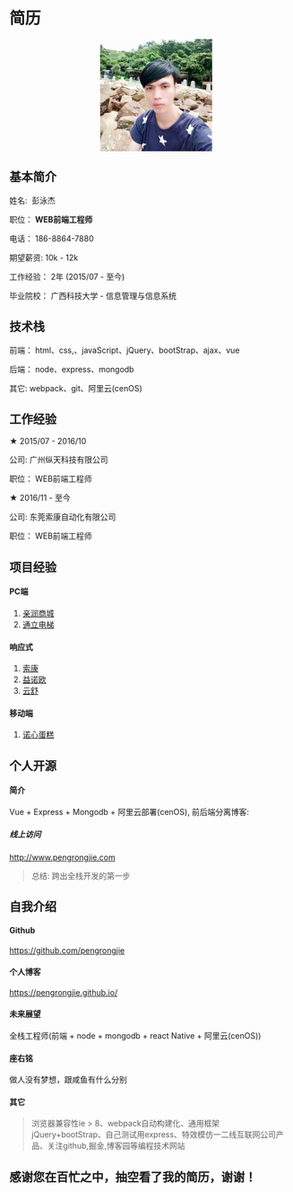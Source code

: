 # 简历
<div align="center">    
  <img src="./jie.png" width = "200" height = "200" alt="彭泳杰" align=center />
</div>

## 基本简介
姓名:  彭泳杰

职位： **WEB前端工程师**

电话： 186-8864-7880

期望薪资:  10k - 12k

工作经验： 2年 (2015/07 - 至今)

毕业院校： 广西科技大学 - 信息管理与信息系统

## 技术栈
前端： html、css,、javaScript、jQuery、bootStrap、ajax、vue

后端： node、express、mongodb 

其它:  webpack、git、阿里云(cenOS)
## 工作经验

★ 2015/07 - 2016/10

公司:   广州纵天科技有限公司

职位： WEB前端工程师

★ 2016/11 - 至今 

公司:  东莞索康自动化有限公司

职位： WEB前端工程师
## 项目经验
#### PC端  
1. [亲润商城](http://www.qinrun.com/)
2. [通立电梯](http://www.zzftldt.com/)

#### 响应式 
1. [索康](http://www.dgsuokang.com/)  
2. [益诺欧](http://www.yeanovo.com/)
3. [云舒](http://www.cloudsoar.com/)

#### 移动端  
1. [诺心蛋糕](http://www.lecake.com/)

## 个人开源
#### 简介
Vue + Express + Mongodb + 阿里云部署(cenOS), 前后端分离博客: 

##### 线上访问
http://www.pengrongjie.com
> 总结: 跨出全栈开发的第一步
## 自我介绍
#### Github    
https://github.com/pengrongjie

#### 个人博客
https://pengrongjie.github.io/

#### 未来展望
全栈工程师(前端 + node + mongodb + react Native + 阿里云(cenOS))

#### 座右铭
做人没有梦想，跟咸鱼有什么分别
#### 其它
> 浏览器兼容性ie > 8、webpack自动构建化、通用框架jQuery+bootStrap、自己测试用express、特效模仿一二线互联网公司产品、关注github,掘金,博客园等编程技术网站


## 感谢您在百忙之中，抽空看了我的简历，谢谢！
